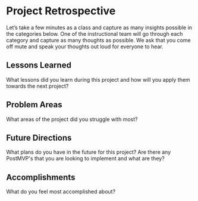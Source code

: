# Project Retrospective

Let’s take a few minutes as a class and capture as many insights possible in the categories below.  One of the instructional team will go through each category and capture as many thoughts as possible.  We ask that you come off mute and speak your thoughts out loud for everyone to hear. 

## Lessons Learned

What lessons did you learn during this project and how will you apply them towards the next project? 

## Problem Areas

What areas of the project did you struggle with most?

## Future Directions

What plans do you have in the future for this project? Are there any PostMVP's that you are looking to implement and what are they? 

## Accomplishments

What do you feel most accomplished about? 
